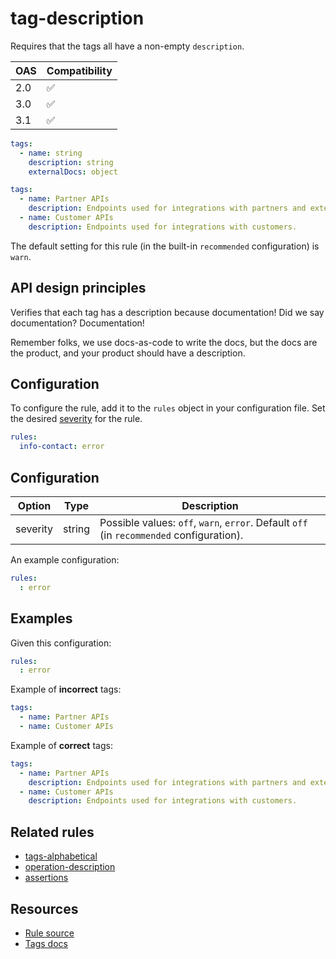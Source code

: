 # tag-description

Requires that the tags all have a non-empty `description`.

|OAS|Compatibility|
|---|---|
|2.0|✅|
|3.0|✅|
|3.1|✅|


```yaml Object structure
tags:
  - name: string
    description: string
    externalDocs: object
```

```yaml Example
tags:
  - name: Partner APIs
    description: Endpoints used for integrations with partners and external collaborators.
  - name: Customer APIs
    description: Endpoints used for integrations with customers.

```

The default setting for this rule (in the built-in `recommended` configuration) is `warn`.

## API design principles

Verifies that each tag has a description because documentation!
Did we say documentation?
Documentation!

Remember folks, we use docs-as-code to write the docs, but the docs are the product, and your product should have a description.

## Configuration

To configure the rule, add it to the `rules` object in your configuration file.
Set the desired [severity](/docs/cli/rules.md#severity-settings) for the rule.

```yaml
rules:
  info-contact: error
```

## Configuration


|Option|Type|Description|
|---|---|---|
|severity|string|Possible values: `off`, `warn`, `error`. Default `off` (in `recommended` configuration). |

An example configuration:

```yaml
rules:
  : error
```

## Examples


Given this configuration:

```yaml
rules:
  : error
```

Example of **incorrect** tags:

```yaml Example
tags:
  - name: Partner APIs
  - name: Customer APIs
```

Example of **correct** tags:

```yaml Example
tags:
  - name: Partner APIs
    description: Endpoints used for integrations with partners and external collaborators.
  - name: Customer APIs
    description: Endpoints used for integrations with customers.
```

## Related rules

- [tags-alphabetical](./tags-alphabetical.md)
- [operation-description](./operation-description.md)
- [assertions](./assertions.md)

## Resources

- [Rule source](https://github.com/Redocly/redocly-cli/blob/master/packages/core/src/rules/common/tag-description.ts)
- [Tags docs](https://redocly.com/docs/openapi-visual-reference/tags/)
